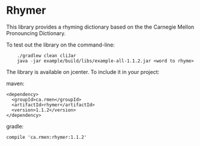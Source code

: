 Rhymer
======

This library provides a rhyming dictionary based on the the Carnegie Mellon Pronouncing Dictionary.

To test out the library on the command-line:

```
    ./gradlew clean cliJar
    java -jar example/build/libs/example-all-1.1.2.jar <word to rhyme>
```

The library is available on jcenter. To include it in your project:

maven:

```
<dependency>
  <groupId>ca.rmen</groupId>
  <artifactId>rhymer</artifactId>
  <version>1.1.2</version>
</dependency>
```

gradle:

```
compile 'ca.rmen:rhymer:1.1.2'
```


